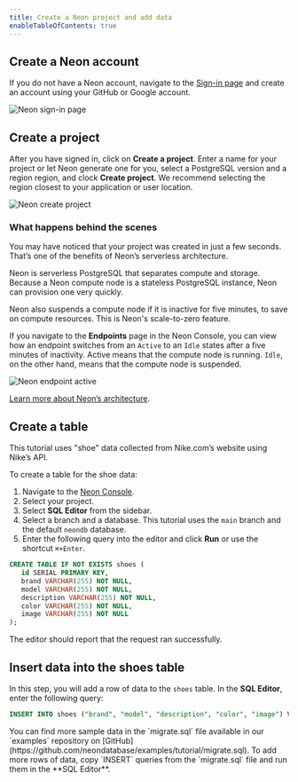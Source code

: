 ```yaml
---
title: Create a Neon project and add data
enableTableOfContents: true
---
```


## Create a Neon account

If you do not have a Neon account, navigate to the [Sign-in page](https://console.neon.tech/sign_in) and create an account using your GitHub or Google account.

![Neon sign-in page](/docs/tutorial/neon_signin.png)

## Create a project

After you have signed in, click on **Create a project**. Enter a name for your project or let Neon generate one for you, select a PostgreSQL version and a region region, and clock **Create project**. We recommend selecting the region closest to your application or user location.

![Neon create project](/docs/tutorial/neon_create_project.png)

### What happens behind the scenes

You may have noticed that your project was created in just a few seconds. That’s one of the benefits of Neon’s serverless architecture.

Neon is serverless PostgreSQL that separates compute and storage. Because a Neon compute node is a stateless PostgreSQL instance, Neon can provision one very quickly.

Neon also suspends a compute node if it is inactive for five minutes, to save on compute resources. This is Neon's scale-to-zero feature.

If you navigate to the **Endpoints** page in the Neon Console, you can view how an endpoint switches from an `Active` to an `Idle` states after a five minutes of inactivity. Active means that the compute node is running. `Idle`, on the other hand, means that the compute node is suspended.

![Neon endpoint active](/docs/tutorial/neon_endpoint_active.png)

[Learn more about Neon’s architecture](https://neon.tech/docs/introduction/architecture-overview/).

## Create a table

This tutorial uses "shoe" data collected from Nike.com’s website using Nike’s API.

To create a table for the shoe data:

1. Navigate to the [Neon Console](https://console.neon.tech/app/projects).
2. Select your project.
3. Select **SQL Editor** from the sidebar.
4. Select a branch and a database. This tutorial uses the `main` branch and the default `neondb` database.
5. Enter the following query into the editor and click **Run** or use the shortcut `⌘+Enter`.

```sql
CREATE TABLE IF NOT EXISTS shoes (
   id SERIAL PRIMARY KEY,
   brand VARCHAR(255) NOT NULL,
   model VARCHAR(255) NOT NULL,
   description VARCHAR(255) NOT NULL,
   color VARCHAR(255) NOT NULL,
   image VARCHAR(255) NOT NULL
);
```

The editor should report that the request ran successfully.

## Insert data into the shoes table

In this step, you will add a row of data to the `shoes` table. In the **SQL Editor**, enter the following query:

```sql
INSERT INTO shoes ("brand", "model", "description", "color", "image") VALUES ('Nike', 'Air Zoom Alphafly', 'Men''s Road Racing Shoes', 'Scream Green/Bright Crimson/Honeydew/Black', 'https://static.nike.com/a/images/c_limit,w_400,f_auto/t_product_v1/c24ddc33-6e38-4cc9-b548-dc48cd3528ea/image.jpg');
```

<Admonition type="tip">
You can find more sample data in the `migrate.sql` file available in our `examples` repository on [GitHub](https://github.com/neondatabase/examples/tutorial/migrate.sql).
To add more rows of data, copy `INSERT` queries from the `migrate.sql` file and run them in the **SQL Editor**.
</Admonition>

